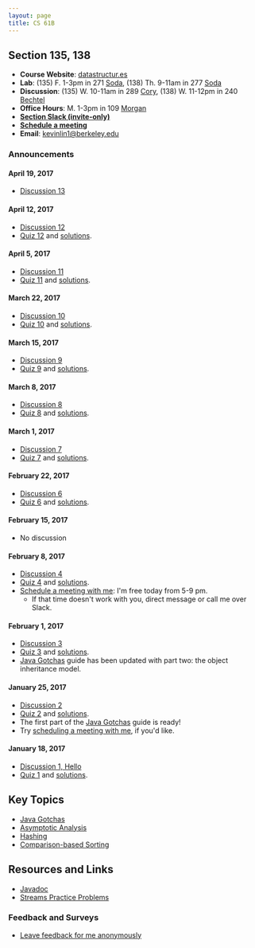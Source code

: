 ```yaml
---
layout: page
title: CS 61B
---
```


## Section 135, 138
- **Course Website**: [datastructur.es][]
- **Lab**: (135) F. 1-3pm in 271 [Soda][], (138) Th. 9-11am in 277 [Soda][]
- **Discussion**: (135) W. 10-11am in 289 [Cory][], (138) W. 11-12pm in 240 [Bechtel][]
- **Office Hours**: M. 1-3pm in 109 [Morgan][]
- [**Section Slack (invite-only)**][slack]
- [**Schedule a meeting**][calendar appointment]
- **Email**: <kevinlin1@berkeley.edu>

### Announcements

#### April 19, 2017
- [Discussion 13][disc13 survey]

#### April 12, 2017
- [Discussion 12][disc12 survey]
- [Quiz 12](quiz/quiz12.pdf) and [solutions](quiz/quiz12_sol.pdf).

#### April 5, 2017
- [Discussion 11][disc11 survey]
- [Quiz 11](quiz/quiz11.pdf) and [solutions](quiz/quiz11_sol.pdf).

#### March 22, 2017
- [Discussion 10][disc10 survey]
- [Quiz 10](quiz/quiz10.pdf) and [solutions](quiz/quiz10_sol.pdf).

#### March 15, 2017
- [Discussion 9][disc09 survey]
- [Quiz 9](quiz/quiz09.pdf) and [solutions](quiz/quiz09_sol.pdf).

#### March 8, 2017
- [Discussion 8][disc08 survey]
- [Quiz 8](quiz/quiz08.pdf) and [solutions](quiz/quiz08_sol.pdf).

#### March 1, 2017
- [Discussion 7][disc07 survey]
- [Quiz 7](quiz/quiz07.pdf) and [solutions](quiz/quiz07_sol.pdf).

#### February 22, 2017
- [Discussion 6][disc06 survey]
- [Quiz 6](quiz/quiz06.pdf) and [solutions](quiz/quiz06_sol.pdf).

#### February 15, 2017
- No discussion

#### February 8, 2017
- [Discussion 4][disc04 survey]
- [Quiz 4](quiz/quiz04.pdf) and [solutions](quiz/quiz04_sol.pdf).
- [Schedule a meeting with me][calendar appointment]: I'm free today from 5-9 pm.
  - If that time doesn't work with you, direct message or call me over Slack.

#### February 1, 2017
- [Discussion 3][disc03 survey]
- [Quiz 3](quiz/quiz03.pdf) and [solutions](quiz/quiz03_sol.pdf).
- [Java Gotchas][] guide has been updated with part two: the object inheritance model.

#### January 25, 2017
- [Discussion 2][disc02 survey]
- [Quiz 2](quiz/quiz02.pdf) and [solutions](quiz/quiz02_sol.pdf).
- The first part of the [Java Gotchas][] guide is ready!
- Try [scheduling a meeting with me][calendar appointment], if you'd like.

#### January 18, 2017
- [Discussion 1, Hello][disc01 survey]
- [Quiz 1](quiz/quiz01.pdf) and [solutions](quiz/quiz01_sol.pdf).

## Key Topics
- [Java Gotchas][]
- [Asymptotic Analysis][]
- [Hashing][]
- [Comparison-based Sorting][sorting]

## Resources and Links
- [Javadoc][]
- [Streams Practice Problems][]

### Feedback and Surveys
- [Leave feedback for me anonymously][anonymous feedback]

[datastructur.es]: http://datastructur.es/sp17/
[slack]: https://cs61b-sp17-kevin.slack.com/
[calendar appointment]: https://calendar.google.com/calendar/selfsched?sstoken=UUxUckJmcl80Vm9UfGRlZmF1bHR8NTE5N2NhNWQ2OTI3MjRkZjgzMGFhMmE0MTIxN2U1MWE
[anonymous feedback]: https://docs.google.com/forms/d/e/1FAIpQLSfucwcOEoD1VDpfHVfEUSLIgzojpwIBEjCl6IDKzgrqU_Q-qQ/viewform

[disc01 survey]: https://docs.google.com/forms/d/e/1FAIpQLScmI-3fWOl2wS7mF4rU0MkxbuXxfPS93r0iF5vnsttMNDYKTQ/viewform
[disc02 survey]: https://docs.google.com/forms/d/e/1FAIpQLSfer7_bGJPT5bnM48zDh0VTRyQLGlkHG6QP0JQYzwjpmruakQ/viewform
[disc03 survey]: https://docs.google.com/forms/d/e/1FAIpQLSfXn5CnXT3Wl5VFgXke3nKtP1iqjiHiSoD2LRdPoUDnVXPpaQ/viewform
[disc04 survey]: https://docs.google.com/forms/d/e/1FAIpQLSfTAMOMwWJxMbUCqgm_G2A995ea_A99CWP43rDbfs8BOYsOGA/viewform
[disc06 survey]: https://docs.google.com/forms/d/e/1FAIpQLSd3Mcy3UqXgzzA-9ljjuo225Lo2xiA4DiUmEuM0-c7uFZM23Q/viewform
[disc07 survey]: https://docs.google.com/forms/d/e/1FAIpQLSfCJU6fSo8xU5M9TocuEVqJdjH4eEe_qu7b0HWEpLwvxvUdGg/viewform
[disc08 survey]: https://docs.google.com/forms/d/e/1FAIpQLSe9ILQ46V7jGJbCrDvUgjvAPvppxJfL28VXrgTFisxhzBWYHQ/viewform
[disc09 survey]: https://docs.google.com/forms/d/e/1FAIpQLSfq__k5tidyMkaQLa_4CwNdADsJU3s-eSY00LEz3IBRLuVf3A/viewform
[disc10 survey]: https://docs.google.com/forms/d/e/1FAIpQLSc07g8arN24j4z90OUN1BYY7zVPmukOhWkmYuYbGXihLZF0LA/viewform
[disc11 survey]: https://docs.google.com/forms/d/e/1FAIpQLScns3y4xZEqtp7k0iifN8_atdhZq5QxbXq7DfNz8huRqdJazg/viewform
[disc12 survey]: https://docs.google.com/forms/d/e/1FAIpQLScl8OpwN-sD-qg6aLTlLs9uyJ6YPZ_xA0Nsfj_g1LgZjjBdgg/viewform
[disc13 survey]: https://docs.google.com/forms/d/e/1FAIpQLSf9VHnj6Z-8FSVGBMRvSHIZFOGJMwmF-8aqlF9UoQeT6c1jFg/viewform

[javadoc]: https://docs.oracle.com/javase/8/docs/api/
[asymptotic analysis]: http://www.cs61bl.org/su16/materials/lab/lab07/lab07.html
[hashing]: http://www.cs61bl.org/su16/materials/lab/lab15/lab15.html
[sorting]: http://www.cs61bl.org/su16/materials/lab/lab21/lab21.html

[java gotchas]: java-gotchas
[streams practice problems]: https://github.com/kevinlin1/streams

[soda]: http://www.berkeley.edu/map?soda
[cory]: http://www.berkeley.edu/map/?cory
[bechtel]: http://www.berkeley.edu/map/?bechtel
[morgan]: http://www.berkeley.edu/map?morgan
